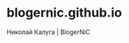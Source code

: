 # blogernic.github.io
Николай Калуга | BlogerNiC

<html>
  <head>
    <meta name="yandex-verification" content="2bc8e4074d29c676" />
  </head>
  <body>
  </body>
</html>
